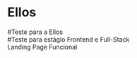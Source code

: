 # Ellos
#Teste para a Ellos<br>
#Teste para estágio Frontend e Full-Stack<br>
Landing Page Funcional<br>
